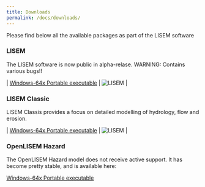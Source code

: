 ```yaml
---
title: Downloads
permalink: /docs/downloads/
---
```


Please find below all the available packages as part of the LISEM software 

### LISEM
The LISEM software is now public in alpha-relase. WARNING: Contains various bugs!! 

| [Windows-64x Portable executable](https://sourceforge.net/projects/lisem/files/openLISEM6.62beta.zip/download) | ![LISEM](/LISEM/assets/img/logonav.png) |

### LISEM Classic
LISEM Classis provides a focus on detailed modelling of hydrology, flow and erosion.

| [Windows-64x Portable executable](https://sourceforge.net/projects/lisem/files/openLISEM6.62beta.zip/download) | ![LISEM](/LISEM/assets/img/openLisem.png) |

### OpenLISEM Hazard
The OpenLISEM Hazard model does not receive active support. It has become pretty stable, and is available here:

[Windows-64x Portable executable](https://sourceforge.net/projects/lisem/files/OpenLISEM%20Hazard%20%28public%20beta%29/)

